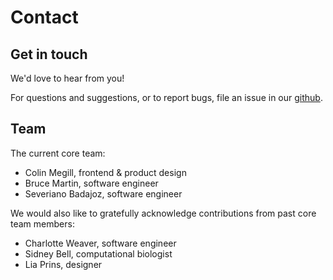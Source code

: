 # Contact

## Get in touch

We'd love to hear from you!

For questions and suggestions, or to report bugs, file an issue in our [github](https://github.com/chanzuckerberg/cellxgene).

## Team

The current core team:

* Colin Megill, frontend & product design
* Bruce Martin, software engineer
* Severiano Badajoz, software engineer

We would also like to gratefully acknowledge contributions from past core team members:

* Charlotte Weaver, software engineer
* Sidney Bell, computational biologist
* Lia Prins, designer

